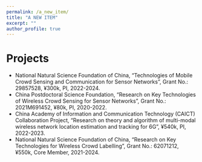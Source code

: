 ```yaml
---
permalink: /a_new_item/
title: "A NEW ITEM"
excerpt: ""
author_profile: true
---
```


# Projects
- National Natural Science Foundation of China, “Technologies of Mobile Crowd Sensing and Communication for Sensor Networks”, Grant No.: 29857528, ¥300k, PI, 2022-2024.
- China Postdoctoral Science Foundation, “Research on Key Technologies of Wireless Crowd Sensing for Sensor Networks”, Grant No.: 2021M691452, ¥80k, PI, 2020-2022.
- China Academy of Information and Communication Technology (CAICT) Collaboration Project, “Research on theory and algorithm of multi-modal wireless network location estimation and tracking for 6G”, ¥540k, PI, 2022-2023.
- National Natural Science Foundation of China, “Research on Key Technologies for Wireless Crowd Labelling”, Grant No.: 62071212, ¥550k, Core Member, 2021-2024.
